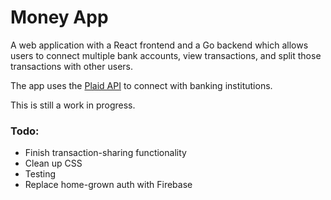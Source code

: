 
# Money App

A web application with a React frontend and a Go backend which allows users to connect multiple bank accounts, view transactions, and split those transactions with other users.

The app uses the [Plaid API](https://plaid.com/docs/api/) to connect with banking institutions.

This is still a work in progress.

### Todo:

<ul>
    <li>Finish transaction-sharing functionality</li>
    <li>Clean up CSS</li>
    <li>Testing</li>
    <li>Replace home-grown auth with Firebase</li>
</ul>